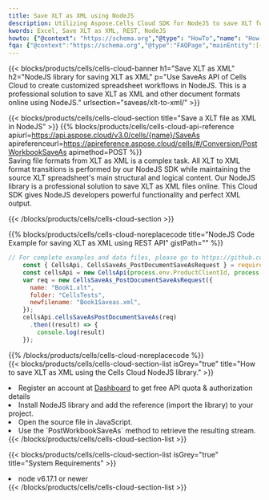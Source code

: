 ```yaml
---
title: Save XLT as XML using NodeJS 
description: Utilizing Aspose.Cells Cloud SDK for NodeJS to save XLT format file as XML format file. 
kwords: Excel, Save XLT as XML, REST, NodeJS
howto: {"@context": "https://schema.org","@type": "HowTo","name": "How to save XLT as XML using the Cells Cloud NodeJS library.","description": "How to save XLT as XML using the Cells Cloud NodeJS library.","image": {"@type": "ImageObject"},"url": "/nodejs/saveas/xlt-to-xml/","step": [{ "@type": "HowToStep","name": "How to save XLT as XML using the Cells Cloud NodeJS library. step 1", "image": {"@type": "ImageObject",},"url": "/nodejs/saveas/xlt-to-xml/","text": "Register an account at <a href='https://dashboard.aspose.cloud/'>Dashboard</a> to get free API quota & authorization details",},{ "@type": "HowToStep","name": "How to save XLT as XML using the Cells Cloud NodeJS library. step 1", "image": {"@type": "ImageObject",},"url": "/nodejs/saveas/xlt-to-xml/","text": "Install NodeJS library and add the reference (import the library) to your project.",},{ "@type": "HowToStep","name": "How to save XLT as XML using the Cells Cloud NodeJS library. step 1", "image": {"@type": "ImageObject",},"url": "/nodejs/saveas/xlt-to-xml/","text": "Open the source file in JavaScript.",},{ "@type": "HowToStep","name": "How to save XLT as XML using the Cells Cloud NodeJS library. step 1", "image": {"@type": "ImageObject",},"url": "/nodejs/saveas/xlt-to-xml/","text": "Use the `PostWorkbookSaveAs` method to retrieve the resulting stream.",}, ],"supply": {"@type": "HowToSupply","name": "document"},"tool": [{"@type": "HowToTool","name": "Visual Studio, Visual Studio Code, WebStorm"},{"@type": "HowToTool","name": "Aspose Cells"}],"totalTime": "PT6M"}
fqa: {"@context":"https://schema.org","@type":"FAQPage","mainEntity":[{"@type":"Question","name":"Why save file as other formats file in C# using REST API?","acceptedAnswer":{"@type":"Answer","text":"Documents are encoded in many ways, and some files may be incompatible with the software you use. To open and read such files, just save them as appropriate file formats.<br/><ol><li>Install .NET SDK and add the reference (import the library) to your project.</li><li>Open the source file in C# using REST API.</li><li>Call the PostWorkbookSaveAsRequest() method, passing an output filename with required extension.</li><li>Get the result of save as a separate file.</li></ol>"}},{"@type":"Question","name":"What file formats can I save as with your C# library?","acceptedAnswer":{"@type":"Answer","text":"We support a variety of file formats for conversion using .NET library, including XLSX, Excel, xls , PDF, CSV, HTML, Markdown, XML, PNG, JPG, TIFF, Json, TXT and many more."}},{"@type":"Question","name":"What is the maximum allowed file size for conversion using this .NET library?","acceptedAnswer":{"@type":"Answer","text":"There are no file size limits for format conversions using .NET library."}}]}
---
```



{{< blocks/products/cells/cells-cloud-banner h1="Save XLT as XML" h2="NodeJS library for saving XLT as XML" p="Use SaveAs API of Cells Cloud to create customized spreadsheet workflows in NodeJS. This is a professional solution to save XLT as XML and other document formats online using NodeJS." urlsection="saveas/xlt-to-xml/" >}}

{{< blocks/products/cells/cells-cloud-section  title="Save a XLT file as XML in NodeJS" >}}
{{% blocks/products/cells/cells-cloud-api-reference  apiurl=https://api.aspose.cloud/v3.0/cells/{name}/SaveAs  apireferenceurl=https://apireference.aspose.cloud/cells/#/Conversion/PostWorkbookSaveAs  apimethod=POST %}}
<br/>
Saving file formats from XLT as XML is a complex task. All XLT to XML format transitions is performed by our NodeJS SDK while maintaining the source XLT spreadsheet's main structural and logical content. Our NodeJS library is a professional solution to save XLT as XML files online. This Cloud SDK gives NodeJS developers powerful functionality and perfect XML output.

{{< /blocks/products/cells/cells-cloud-section >}}

{{% blocks/products/cells/cells-cloud-noreplacecode title="NodeJS Code Example for saving XLT as XML using REST API" gistPath="" %}}
  
```js
// For complete examples and data files, please go to https://github.com/aspose-cells-cloud/aspose-cells-cloud-node/
    const { CellsApi, CellsSaveAs_PostDocumentSaveAsRequest } = require("asposecellscloud");
    const cellsApi = new CellsApi(process.env.ProductClientId, process.env.ProductClientSecret);
    var req = new CellsSaveAs_PostDocumentSaveAsRequest({
      name: "Book1.xlt",
      folder: "CellsTests",
      newfilename: "Book1Saveas.xml",
    });
    cellsApi.cellsSaveAsPostDocumentSaveAs(req)
      .then((result) => {
        console.log(result)
    });
```
  
{{% /blocks/products/cells/cells-cloud-noreplacecode  %}}
<br/>
{{< blocks/products/cells/cells-cloud-section-list isGrey="true"  title="How to save XLT as XML using the Cells Cloud NodeJS library." >}}
<li>Register an account at <a href="https://dashboard.aspose.cloud/">Dashboard</a> to get free API quota & authorization details</li>
<li>Install NodeJS library and add the reference (import the library) to your project.</li>
<li>Open the source file in JavaScript.</li>
<li>Use the `PostWorkbookSaveAs` method to retrieve the resulting stream.</li>
{{< /blocks/products/cells/cells-cloud-section-list >}}

{{< blocks/products/cells/cells-cloud-section-list isGrey="true"  title="System Requirements" >}}
<li>node v6.17.1 or newer</li>
{{< /blocks/products/cells/cells-cloud-section-list >}}
